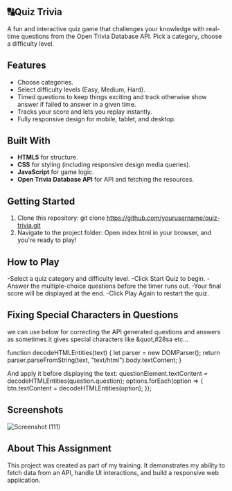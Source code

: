 ## 🔠Quiz Trivia

A fun and interactive quiz game that challenges your knowledge with real-time questions from the Open Trivia Database API. Pick a category, choose a difficulty level.

## Features

- Choose categories.
- Select difficulty levels (Easy, Medium, Hard).
- Timed questions to keep things exciting and track otherwise show answer if failed to answer in a given time.
- Tracks your score and lets you replay instantly.
- Fully responsive design for mobile, tablet, and desktop.

## Built With

- **HTML5** for structure.
- **CSS** for styling (including responsive design media queries).
- **JavaScript** for game logic.
- **Open Trivia Database API** for API and fetching the resources.

## Getting Started

1. Clone this repository:
   git clone https://github.com/yourusername/quiz-trivia.git
2. Navigate to the project folder:
Open index.html in your browser, and you're ready to play!

## How to Play
-Select a quiz category and difficulty level.
-Click Start Quiz to begin.
-Answer the multiple-choice questions before the timer runs out.
-Your final score will be displayed at the end.
-Click Play Again to restart the quiz.

## Fixing Special Characters in Questions
we can use below for correcting the API generated questions and answers as sometimes it gives special characters like &quot,#28sa etc...

function decodeHTMLEntities(text) {
    let parser = new DOMParser();
    return parser.parseFromString(text, "text/html").body.textContent;
}

And apply it before displaying the text:
questionElement.textContent = decodeHTMLEntities(question.question);
options.forEach(option => {
    btn.textContent = decodeHTMLEntities(option);
});


## Screenshots
![Screenshot (111)](https://github.com/user-attachments/assets/ca4a5804-c060-41be-a58d-46f3538260e8)



## About This Assignment  
This project was created as part of my training. It demonstrates my ability to fetch data from an API, handle UI interactions, and build a responsive web application.  
